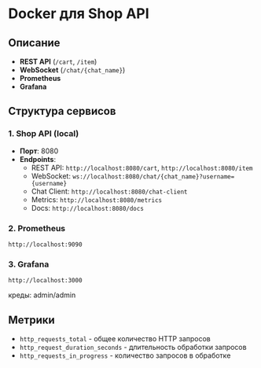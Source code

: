 # Docker для Shop API

## Описание

- **REST API** (`/cart`, `/item`)
- **WebSocket** (`/chat/{chat_name}`)
- **Prometheus**
- **Grafana**

## Структура сервисов

### 1. Shop API (local)
- **Порт**: 8080
- **Endpoints**:
  - REST API: `http://localhost:8080/cart`, `http://localhost:8080/item`
  - WebSocket: `ws://localhost:8080/chat/{chat_name}?username={username}`
  - Chat Client: `http://localhost:8080/chat-client`
  - Metrics: `http://localhost:8080/metrics`
  - Docs: `http://localhost:8080/docs`

### 2. Prometheus
`http://localhost:9090`

### 3. Grafana
`http://localhost:3000`

креды: admin/admin

## Метрики

- `http_requests_total` - общее количество HTTP запросов
- `http_request_duration_seconds` - длительность обработки запросов
- `http_requests_in_progress` - количество запросов в обработке
